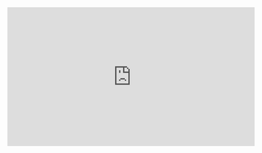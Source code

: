 <iframe width="560" height="315" src="https://www.youtube.com/embed/3OWBdEQoLtU" frameborder="0" allowfullscreen></iframe>

